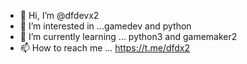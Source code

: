 - 👋 Hi, I’m @dfdevx2
- 👀 I’m interested in ...gamedev and python
- 🌱 I’m currently learning ... python3 and gamemaker2  
- 📫 How to reach me ... https://t.me/dfdx2

<!---
dfdevx2/dfd is a userbot repository.
--->

